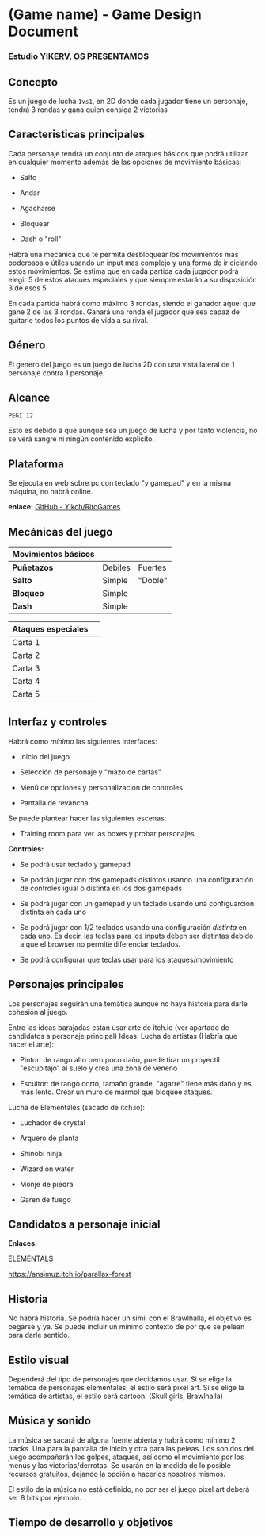 # (Game name) - Game Design Document

### Estudio YIKERV, OS PRESENTAMOS

## Concepto

Es un juego de lucha `1vs1`, en 2D donde cada jugador tiene un personaje, tendrá 3 rondas y gana quien consiga 2 victorias

## Caracteristicas principales

Cada personaje tendrá un conjunto de ataques básicos que podrá utilizar en cualquier momento además de las opciones de movimiento básicas: 

- Salto

- Andar

- Agacharse

- Bloquear

- Dash o "roll"

Habrá una mecánica que te permita desbloquear los movimientos mas poderosos o útiles usando un input mas complejo y una forma de ir ciclando estos movimientos.
Se estima que en cada partida cada jugador podrá elegir 5 de estos ataques especiales y que siempre estarán a su disposición 3 de esos 5.

En cada partida habrá como máximo 3 rondas, siendo el ganador aquel que gane 2 de las 3 rondas.
Ganará una ronda el jugador que sea capaz de quitarle todos los puntos de vida a su rival.

## Género

El genero del juego es un juego de lucha 2D con una vista lateral de 1 personaje contra 1 personaje.

## Alcance

`PEGI 12`

Esto es debido a que aunque sea un juego de lucha y por tanto violencia, no se verá sangre ni ningún contenido explicito.

## Plataforma

Se ejecuta en web sobre pc con teclado "y gamepad" y en la misma máquina, no habrá online.

**enlace:** [GitHub - Yikch/RitoGames](https://github.com/Yikch/RitoGames)

## Mecánicas del juego

| Movimientos básicos |         |         |
| ------------------- | ------- | ------- |
| **Puñetazos**       | Debiles | Fuertes |
| **Salto**           | Simple  | "Doble" |
| **Bloqueo**         | Simple  |         |
| **Dash**            | Simple  |         |

| Ataques especiales |     |
| ------------------ | --- |
| Carta 1            |     |
| Carta 2            |     |
| Carta 3            |     |
| Carta 4            |     |
| Carta 5            |     |

## Interfaz y controles

Habrá como _mínimo_ las siguientes interfaces:

- Inicio del juego

- Selección de personaje y "mazo de cartas"

- Menú de opciones y personalización de controles

- Pantalla de revancha

Se puede plantear hacer las siguientes escenas:

- Training room para ver las boxes y probar personajes

**Controles:**

- Se podrá usar teclado y gamepad

- Se podrán jugar con dos gamepads distintos usando una configuración de controles igual o distinta en los dos gamepads

- Se podrá jugar con un gamepad y un teclado usando una configuarción distinta en cada uno

- Se podrá jugar con 1/2 teclados usando una configuración *distinta* en cada uno. Es decir, las teclas para los inputs deben ser distintas debido a que el browser no permite diferenciar teclados.

- Se podrá configurar que teclas usar para los ataques/movimiento

## Personajes principales

Los personajes seguirán una temática aunque no haya historia para darle cohesión al juego.

Entre las ideas barajadas están usar arte de itch.io (ver apartado de candidatos a personaje principal)
Ideas: 
Lucha de artistas (Habría que hacer el arte):

- Pintor: de rango alto pero poco daño, puede tirar un proyectil "escupitajo" al suelo y crea una zona de veneno

- Escultor: de rango corto, tamaño grande, "agarre" tiene más daño y es más lento. Crear un muro de mármol que bloquee ataques.

Lucha de Elementales (sacado de itch.io): 

- Luchador de crystal

- Arquero de planta

- Shinobi ninja

- Wizard on water

- Monje de piedra

- Garen de fuego

## Candidatos a personaje inicial

**Enlaces:**

[ELEMENTALS](https://itch.io/c/1853936/elementals)

https://ansimuz.itch.io/parallax-forest

## Historia

No habrá historia. Se podría hacer un simil con el Brawlhalla, el objetivo es pegarse y ya.
Se puede incluir un minimo contexto de por que se pelean para darle sentido.

## Estilo visual

Dependerá del tipo de personajes que decidamos usar. 
Si se elige la temática de personajes elementales, el estilo será pixel art.
Si se elige la temática de artistas, el estilo será cartoon. (Skull girls, Brawlhalla)

## Música y sonido

La música se sacará de alguna fuente abierta y habrá como mínimo 2 tracks. Una para la pantalla de inicio y otra para las peleas.
Los sonidos del juego acompañarán los golpes, ataques, así como el movimiento por los menús y las victorias/derrotas.
Se usarán en la medida de lo posible recursos gratuitos, dejando la opción a hacerlos nosotros mismos.

El estilo de la música no está definido, no por ser el juego pixel art deberá ser 8 bits por ejemplo.

## Tiempo de desarrollo y objetivos